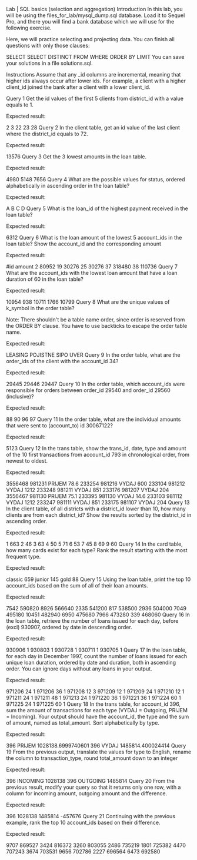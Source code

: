 Lab | SQL basics (selection and aggregation)
Introduction
In this lab, you will be using the files_for_lab/mysql_dump.sql database. Load it to Sequel Pro, and there you will find a bank database which we will use for the following exercise.

Here, we will practice selecting and projecting data. You can finish all questions with only those clauses:

SELECT
SELECT DISTINCT
FROM
WHERE
ORDER BY
LIMIT
You can save your solutions in a file solutions.sql.

Instructions
Assume that any _id columns are incremental, meaning that higher ids always occur after lower ids. For example, a client with a higher client_id joined the bank after a client with a lower client_id.

Query 1
Get the id values of the first 5 clients from district_id with a value equals to 1.

Expected result:

2
3
22
23
28
Query 2
In the client table, get an id value of the last client where the district_id equals to 72.

Expected result:

13576
Query 3
Get the 3 lowest amounts in the loan table.

Expected result:

4980
5148
7656
Query 4
What are the possible values for status, ordered alphabetically in ascending order in the loan table?

Expected result:

A
B
C
D
Query 5
What is the loan_id of the highest payment received in the loan table?

Expected result:

6312
Query 6
What is the loan amount of the lowest 5 account_ids in the loan table? Show the account_id and the corresponding amount

Expected result:

#id     amount
2	    80952
19	    30276
25	    30276
37	    318480
38	    110736
Query 7
What are the account_ids with the lowest loan amount that have a loan duration of 60 in the loan table?

Expected result:

10954
938
10711
1766
10799
Query 8
What are the unique values of k_symbol in the order table?

Note: There shouldn't be a table name order, since order is reserved from the ORDER BY clause. You have to use backticks to escape the order table name.

Expected result:

LEASING
POJISTNE
SIPO
UVER
Query 9
In the order table, what are the order_ids of the client with the account_id 34?

Expected result:

29445
29446
29447
Query 10
In the order table, which account_ids were responsible for orders between order_id 29540 and order_id 29560 (inclusive)?

Expected result:

88
90
96
97
Query 11
In the order table, what are the individual amounts that were sent to (account_to) id 30067122?

Expected result:

5123
Query 12
In the trans table, show the trans_id, date, type and amount of the 10 first transactions from account_id 793 in chronological order, from newest to oldest.

Expected result:

3556468	981231	PRIJEM	78.6
233254	981216	VYDAJ	600
233104	981212	VYDAJ	1212
233248	981211	VYDAJ	851
233176	981207	VYDAJ	204
3556467	981130	PRIJEM	75.1
233395	981130	VYDAJ	14.6
233103	981112	VYDAJ	1212
233247	981111	VYDAJ	851
233175	981107	VYDAJ	204
Query 13
In the client table, of all districts with a district_id lower than 10, how many clients are from each district_id? Show the results sorted by the district_id in ascending order.

Expected result:

1	663
2	46
3	63
4	50
5	71
6	53
7	45
8	69
9	60
Query 14
In the card table, how many cards exist for each type? Rank the result starting with the most frequent type.

Expected result:

classic	659
junior	145
gold	88
Query 15
Using the loan table, print the top 10 account_ids based on the sum of all of their loan amounts.

Expected result:

7542	590820
8926	566640
2335	541200
817	    538500
2936	504000
7049	495180
10451	482940
6950	475680
7966	473280
339	    468060
Query 16
In the loan table, retrieve the number of loans issued for each day, before (excl) 930907, ordered by date in descending order.

Expected result:

930906	1
930803	1
930728	1
930711	1
930705	1
Query 17
In the loan table, for each day in December 1997, count the number of loans issued for each unique loan duration, ordered by date and duration, both in ascending order. You can ignore days without any loans in your output.

Expected result:

971206	24	1
971206	36	1
971208	12	3
971209	12	1
971209	24	1
971210	12	1
971211	24	1
971211	48	1
971213	24	1
971220	36	1
971221	36	1
971224	60	1
971225	24	1
971225	60	1
Query 18
In the trans table, for account_id 396, sum the amount of transactions for each type (VYDAJ = Outgoing, PRIJEM = Incoming). Your output should have the account_id, the type and the sum of amount, named as total_amount. Sort alphabetically by type.

Expected result:

396	PRIJEM	1028138.6999740601
396	VYDAJ	1485814.400024414
Query 19
From the previous output, translate the values for type to English, rename the column to transaction_type, round total_amount down to an integer

Expected result:

396	INCOMING	1028138
396	OUTGOING	1485814
Query 20
From the previous result, modify your query so that it returns only one row, with a column for incoming amount, outgoing amount and the difference.

Expected result:

396	1028138	1485814	-457676
Query 21
Continuing with the previous example, rank the top 10 account_ids based on their difference.

Expected result:

9707	869527
3424	816372
3260	803055
2486	735219
1801	725382
4470	707243
3674	703531
9656	702786
2227	696564
6473	692580
